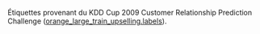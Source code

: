 Étiquettes provenant du KDD Cup 2009 Customer Relationship Prediction Challenge (<a href="http://www.sigkdd.org/site/2009/files/orange_large_train_upselling.labels">orange_large_train_upselling.labels</a>).

<!---HONumber=62-->